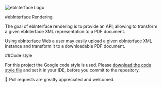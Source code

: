 ![ebInterface Logo](https://github.com/pliegl/ebinterface/blob/master/site/images/logo.jpg?raw=true "ebInterface e-Invoice standard")

#ebInterface Rendering

The goal of ebInterface rendering is to provide an API, allowing to transform a given ebInterface XML representation to a PDF document.

Using [ebInterface Web](https://github.com/austriapro/ebinterface-web) a user may easily upload a given ebInterface XML instance and transform it to a downloadable PDF document.

##Code style

For this project the Google code style is used. Please [download the code style file](https://code.google.com/p/google-styleguide/source/browse/trunk/intellij-java-google-style.xml) and set it in your IDE, before you commit to the repository. 

:green_heart: Pull requests are greatly appreciated and welcomed.
